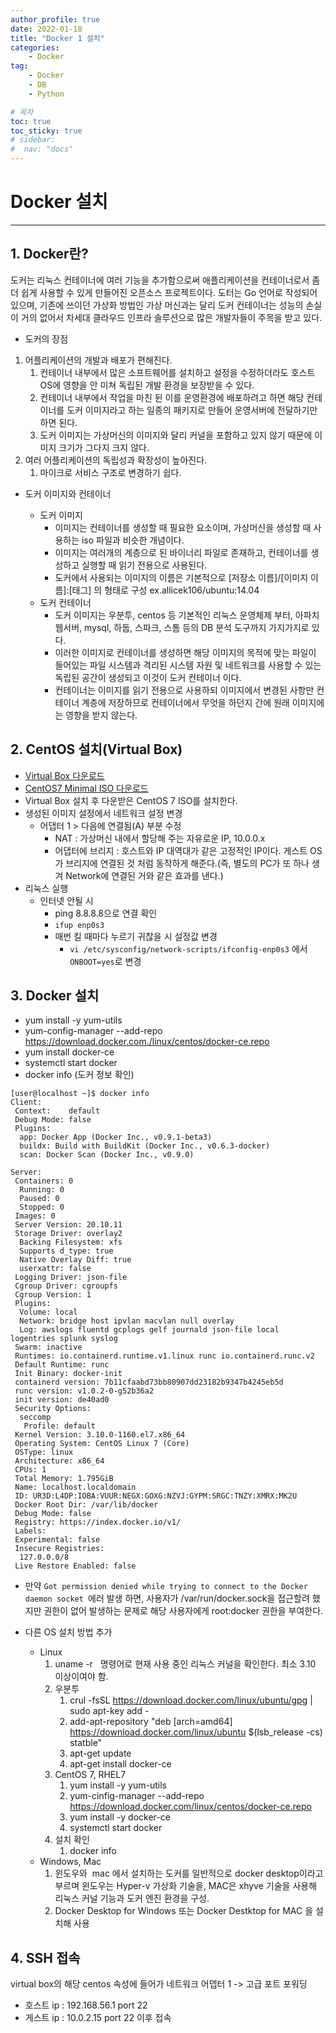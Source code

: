 ```yaml
---
author_profile: true
date: 2022-01-18
title: "Docker 1 설치"
categories: 
    - Docker
tag: 
    - Docker
    - DB
    - Python

# 목차
toc: true  
toc_sticky: true 
# sidebar:
#  nav: "docs"
---
```


# Docker 설치

---
## 1. Docker란?

도커는 리눅스 컨테이너에 여러 기능을 추가함으로써 애플리케이션을 컨테이너로서 좀 더 쉽게 사용할 수 있게 만들어진 오픈소스 프로젝트이다.
도터는 Go 언어로 작성되어 있으며, 기존에 쓰이던 가상화 방법인 가상 머신과는 달리 도커 컨테이너는 성능의 손실이 거의 없어서 차세대 클라우드 인프라 솔루션으로 많은 개발자들이 주목을 받고 있다.

- 도커의 장점

1. 어플리케이션의 개발과 배포가 편해진다.
	1. 컨테이너 내부에서 많은 소프트웨어를 설치하고 설정을 수정하더라도 호스트 OS에 영향을 안 미쳐 독립된 개발 환경을 보장받을 수 있다.
	2. 컨테이너 내부에서 작업을 마친 뒨 이를 운영환경에 배포하려고 하면 해당 컨테이너를 도커 이미지라고 하는 일종의 패키지로 만들어 운영서버에 전달하기만 하면 된다.
	3. 도커 이미지는 가상머신의 이미지와 달리 커널을 포함하고 있지 않기 때문에 이미지 크기가 그다지 크지 않다. 
2. 여러 어플리케이션의 독립성과 확장성이 높아진다.
	1. 마이크로 서비스 구조로 변경하기 쉽다.

- 도커 이미지와 컨테이너

  - 도커 이미지
  	- 이미지는 컨테이너를 생성할 때 필요한 요소이며, 가상머신을 생성할 때 사용하는 iso 파일과 비슷한 개념이다.
  	- 이미지는 여러개의 계층으로 된 바이너리 파일로 존재하고, 컨테이너를 생성하고 실행할 때 읽기 전용으로 사용된다. 
  	- 도커에서 사용되는 이미지의 이름은 기본적으로 [저장소 이름]/[이미지 이름]:[태그] 의 형태로 구성 ex.allicek106/ubuntu:14.04
  - 도커 컨테이너
  	- 도커 이미지는 우분투, centos 등 기본적인 리눅스 운영체제 부터, 아파치 웹서버, mysql, 하둡, 스파크, 스톰 등의 DB 분석 도구까지 가지가지로 있다.
  	- 이러한 이미지로 컨테이너를 생성하면 해당 이미지의 목적에 맞는 파일이 들어있는 파일 시스템과 격리된 시스템 자원 및 네트워크를 사용할 수 있는 독립된 공간이 생성되고 이것이 도커 컨테이너 이다.
  	- 컨테이너는 이미지를 읽기 전용으로 사용하되 이미지에서 변경된 사항만 컨테이너 계층에 저장하므로 컨테이너에서 무엇을 하던지 간에 원래 이미지에는 영향을 받지 않는다.


## 2. CentOS 설치(Virtual Box)

- [Virtual Box 다운로드](https://www.virtualbox.org/)
- [CentOS7 Minimal ISO 다운로드](http://mirror.navercorp.com/centos/7/isos/x86_64/)
- Virtual Box 설치 후 다운받은 CentOS 7 ISO를 설치한다.
- 생성된 이미지 설정에서 네트워크 설정 변경
  - 어댑터 1 > 다음에 연결됨(A) 부분 수정
    - NAT : 가상머신 내에서 할당해 주는 자유로운 IP, 10.0.0.x 
    - 어댑터에 브리지 : 호스트와 IP 대역대가 같은 고정적인 IP이다. 게스트 OS가 브리지에 연결된 것 처럼 동작하게 해준다.(즉, 별도의 PC가 또 하나 생겨 Network에 연결된 거와 같은 효과를 낸다.)
- 리눅스 실행
  - 인터넷 안될 시 
    - ping 8.8.8.8으로 연결 확인
    - `ifup enp0s3`
    - 매번 킬 때마다 누르기 귀찮을 시 설정값 변경
      - `vi /etc/sysconfig/network-scripts/ifconfig-enp0s3` 에서 `ONBOOT=yes`로 변경

## 3. Docker 설치

- yum install -y yum-utils
- yum-config-manager --add-repo https://download.docker.com./linux/centos/docker-ce.repo
- yum install docker-ce
- systemctl start docker
- docker info (도커 정보 확인)

```
[user@localhost ~]$ docker info
Client:
 Context:    default
 Debug Mode: false
 Plugins:
  app: Docker App (Docker Inc., v0.9.1-beta3)
  buildx: Build with BuildKit (Docker Inc., v0.6.3-docker)
  scan: Docker Scan (Docker Inc., v0.9.0)

Server:
 Containers: 0
  Running: 0
  Paused: 0
  Stopped: 0
 Images: 0
 Server Version: 20.10.11
 Storage Driver: overlay2
  Backing Filesystem: xfs
  Supports d_type: true
  Native Overlay Diff: true
  userxattr: false
 Logging Driver: json-file
 Cgroup Driver: cgroupfs
 Cgroup Version: 1
 Plugins:
  Volume: local
  Network: bridge host ipvlan macvlan null overlay
  Log: awslogs fluentd gcplogs gelf journald json-file local logentries splunk syslog
 Swarm: inactive
 Runtimes: io.containerd.runtime.v1.linux runc io.containerd.runc.v2
 Default Runtime: runc
 Init Binary: docker-init
 containerd version: 7b11cfaabd73bb80907dd23182b9347b4245eb5d
 runc version: v1.0.2-0-g52b36a2
 init version: de40ad0
 Security Options:
  seccomp
   Profile: default
 Kernel Version: 3.10.0-1160.el7.x86_64
 Operating System: CentOS Linux 7 (Core)
 OSType: linux
 Architecture: x86_64
 CPUs: 1
 Total Memory: 1.795GiB
 Name: localhost.localdomain
 ID: UR3D:L4DP:IOBA:VUUR:NEGX:GOXG:NZVJ:GYPM:SRGC:TNZY:XMRX:MK2U
 Docker Root Dir: /var/lib/docker
 Debug Mode: false
 Registry: https://index.docker.io/v1/
 Labels:
 Experimental: false
 Insecure Registries:
  127.0.0.0/8
 Live Restore Enabled: false
 ```
- 만약 `Got permission denied while trying to connect to the Docker daemon socket `에러 발생 하면, 사용자가 /var/run/docker.sock을 접근할려 했지만 권한이 없어 발생하는 문제로 해당 사용자에게 root:docker 권한을 부여한다.

- 다른 OS 설치 방법 추가
  - Linux
    1. uname -r   명령어로 현재 사용 중인 리눅스 커널을 확인한다. 최소 3.10 이상이여야 함.
    2. 우분투
    	1. crul -fsSL https://download.docker.com/linux/ubuntu/gpg | sudo apt-key add -
    	2. add-apt-repository "deb [arch=amd64] https://download.docker.com/linux/ubuntu $(lsb_release -cs) statble"
    	3. apt-get update
    	4. apt-get install docker-ce
    3. CentOS 7, RHEL7
    	1. yum install -y yum-utils
    	2. yum-cinfig-manager --add-repo https://download.docker.com/linux/centos/docker-ce.repo
    	3. yum install -y docker-ce
    	4. systemctl start docker
    4. 설치 확인
    	1. docker info
  - Windows, Mac
    1. 윈도우와  mac 에서 설치하는 도커를 일반적으로 docker desktop이라고 부르며 윈도우는 Hyper-v 가상화 기술을, MAC은 xhyve 기술을 사용해 리눅스 커널 기능과 도커 엔진 환경을 구성.
    2. Docker Desktop for Windows 또는 Docker Destktop for MAC 을 설치해 사용

## 4. SSH 접속
virtual box의 해당 centos 속성에 들어가 네트워크 어뎁터 1 -> 고급 포트 포워딩 
- 호스트 ip : 192.168.56.1 port 22
- 게스트 ip : 10.0.2.15   port 22
이후 접속
